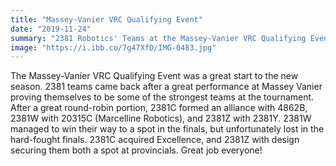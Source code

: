 ```yaml
---
title: "Massey-Vanier VRC Qualifying Event"
date: "2019-11-24"
summary: "2381 Robotics' Teams at the Massey-Vanier VRC Qualifying Event!"
image: "https://i.ibb.co/7g47XfD/IMG-0483.jpg"
---
```


The Massey-Vanier VRC Qualifying Event was a great start to the new season. 2381 teams came back after a great performance at Massey Vanier proving themselves to be some of the strongest teams at the tournament. After a great round-robin portion, 2381C formed an alliance with 4862B, 2381W with 20315C (Marcelline Robotics), and 2381Z with 2381Y. 2381W managed to win their way to a spot in the finals, but unfortunately lost in the hard-fought finals. 2381C acquired Excellence, and 2381Z with design securing them both a spot at provincials. Great job everyone!
